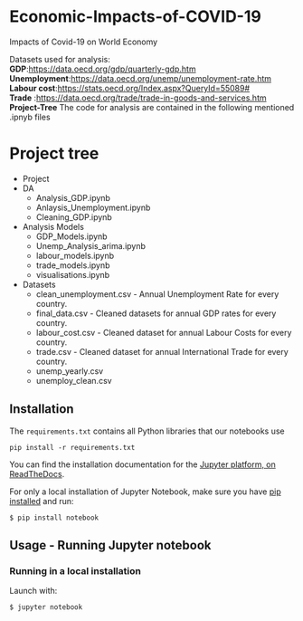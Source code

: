 # Economic-Impacts-of-COVID-19
 Impacts of Covid-19 on World Economy

Datasets used for analysis:<br>
**GDP**:https://data.oecd.org/gdp/quarterly-gdp.htm<br>
**Unemployment**:https://data.oecd.org/unemp/unemployment-rate.htm<br>
**Labour cost**:https://stats.oecd.org/Index.aspx?QueryId=55089#<br>
**Trade** :https://data.oecd.org/trade/trade-in-goods-and-services.htm<br>
**Project-Tree**
 The code for analysis are contained in the following mentioned .ipnyb files

# Project tree
 * Project
 * DA
   * Analysis_GDP.ipynb
   * Anlaysis_Unemployment.ipynb
   * Cleaning_GDP.ipynb
 * Analysis Models
   * GDP_Models.ipynb
   * Unemp_Analysis_arima.ipynb
   * labour_models.ipynb
   * trade_models.ipynb
   * visualisations.ipynb
* Datasets
   * clean_unemployment.csv - Annual Unemployment Rate for every country.
   * final_data.csv - Cleaned datasets for annual GDP rates for every country.
   * labour_cost.csv - Cleaned dataset for annual Labour Costs for every country.
   * trade.csv - Cleaned dataset for annual International Trade for every country.
   * unemp_yearly.csv
   * unemploy_clean.csv
  
## Installation
The `requirements.txt` contains all Python libraries that our notebooks use

```
pip install -r requirements.txt
```

You can find the installation documentation for the
[Jupyter platform, on ReadTheDocs](https://jupyter.readthedocs.io/en/latest/install.html).

For only a local installation of Jupyter Notebook, make sure you have
[pip installed](https://pip.readthedocs.io/en/stable/installing/) and run:

    $ pip install notebook

## Usage - Running Jupyter notebook

### Running in a local installation

Launch with:

    $ jupyter notebook

